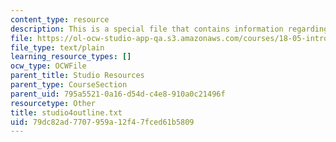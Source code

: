 ```yaml
---
content_type: resource
description: This is a special file that contains information regarding studio 4.
file: https://ol-ocw-studio-app-qa.s3.amazonaws.com/courses/18-05-introduction-to-probability-and-statistics-spring-2014/79dc82ad7707959a12f47fced61b5809_studio4outline.txt
file_type: text/plain
learning_resource_types: []
ocw_type: OCWFile
parent_title: Studio Resources
parent_type: CourseSection
parent_uid: 795a5521-0a16-d54d-c4e8-910a0c21496f
resourcetype: Other
title: studio4outline.txt
uid: 79dc82ad-7707-959a-12f4-7fced61b5809
---
```

